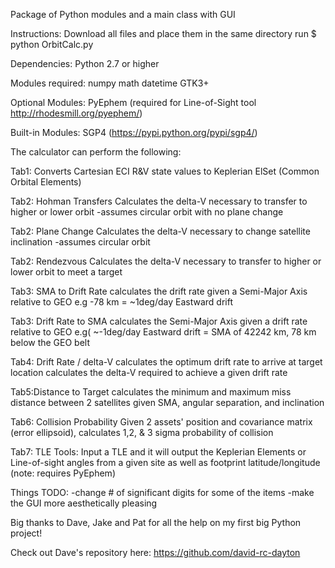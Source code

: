 
Package of Python modules and a main class with GUI

Instructions: Download all files and place them in the same directory run $ python OrbitCalc.py

Dependencies: Python 2.7 or higher

Modules required: numpy math datetime GTK3+

Optional Modules: PyEphem (required for Line-of-Sight tool http://rhodesmill.org/pyephem/)

Built-in Modules: SGP4 (https://pypi.python.org/pypi/sgp4/)

The calculator can perform the following:

Tab1: Converts Cartesian ECI R&V state values to Keplerian ElSet (Common Orbital Elements)  

Tab2: Hohman Transfers Calculates the delta-V necessary to transfer to higher or lower orbit -assumes circular orbit with no plane change

Tab2: Plane Change Calculates the delta-V necessary to change satellite inclination -assumes circular orbit

Tab2: Rendezvous Calculates the delta-V necessary to transfer to higher or lower orbit to meet a target

Tab3: SMA to Drift Rate calculates the drift rate given a Semi-Major Axis relative to GEO e.g -78 km = ~1deg/day Eastward drift

Tab3: Drift Rate to SMA calculates the Semi-Major Axis given a drift rate relative to GEO e.g( ~-1deg/day Eastward drift = SMA of 42242 km, 78 km below the GEO belt

Tab4: Drift Rate / delta-V calculates the optimum drift rate to arrive at target location calculates the delta-V required to achieve a given drift rate

Tab5:Distance to Target calculates the minimum and maximum miss distance between 2 satellites given SMA, angular separation, and inclination

Tab6: Collision Probability Given 2 assets' position and covariance matrix (error ellipsoid), calculates 1,2, & 3 sigma probability of collision

Tab7: TLE Tools: Input a TLE and it will output the Keplerian Elements or Line-of-sight angles from a given site as well as footprint latitude/longitude (note: requires PyEphem)

Things TODO: -change # of significant digits for some of the items -make the GUI more aesthetically pleasing

Big thanks to Dave, Jake and Pat for all the help on my first big Python project!

Check out Dave's repository here: https://github.com/david-rc-dayton

